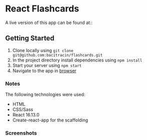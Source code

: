# React Flashcards

A live version of this app can be found at::

## Getting Started

1. Clone locally using
   `git clone git@github.com:bacitracin/flashcards.git`
2. In the project directory install dependencies using `npm install`
3. Start your server using `npm start`
4. Navigate to the app in [browser](http://localhost:3000)

### Notes

The following technologies were used:
* HTML
* CSS/Sass
* React 16.13.0
* Create-react-app for the scaffolding

### Screenshots
